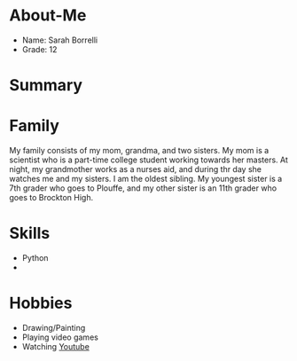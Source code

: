 # About-Me
 * Name: Sarah Borrelli 
 * Grade: 12
# Summary

# Family
My family consists of my mom, grandma, and two sisters. My mom is a scientist who is a part-time college student working towards her masters. At night, my grandmother works as a nurses aid, and during thr day she watches me and my sisters. 
I am the oldest sibling. My youngest sister is a 7th grader who goes to Plouffe, and my other sister is an 11th grader who goes to Brockton High. 
# Skills
* Python
* 
# Hobbies
* Drawing/Painting
* Playing video games
* Watching [Youtube]() 
